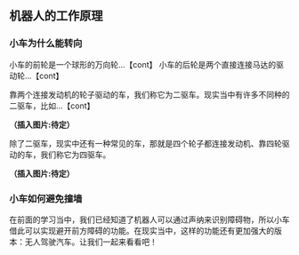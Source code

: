 ## 机器人的工作原理

### 小车为什么能转向

小车的前轮是一个球形的万向轮...【cont】
小车的后轮是两个直接连接马达的驱动轮...【cont】

靠两个连接发动机的轮子驱动的车，我们称它为二驱车。现实当中有许多不同种的二驱车，比如...【cont】

**（插入图片:待定）**

除了二驱车，现实中还有一种常见的车，那就是四个轮子都连接发动机、靠四轮驱动的车，我们称它为四驱车。

**（插入图片:待定）**


### 小车如何避免撞墙

在前面的学习当中，我们已经知道了机器人可以通过声纳来识别障碍物，所以小车借此可以实现避开前方障碍的功能。在现实当中，这样的功能还有更加强大的版本：无人驾驶汽车。让我们一起来看看吧！

